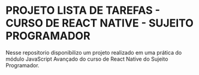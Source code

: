 # PROJETO LISTA DE TAREFAS - CURSO DE REACT NATIVE - SUJEITO PROGRAMADOR
Nesse repositorio disponibilizo um projeto realizado em uma prática do módulo JavaScript Avançado do curso de React Native do Sujeito Programador.
